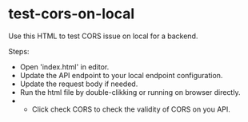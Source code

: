 # test-cors-on-local
Use this HTML to test CORS issue on local for a backend.

Steps:

- Open 'index.html' in editor.
- Update the API endpoint to your local endpoint configuration.
- Update the request body if needed.
- Run the html file by double-clikking or running on browser directly.
- - Click check CORS to check the validity of CORS on you API.
